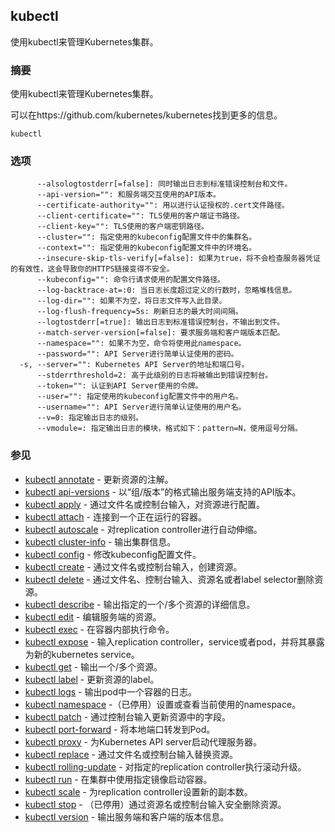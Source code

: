 ## kubectl

使用kubectl来管理Kubernetes集群。

### 摘要

使用kubectl来管理Kubernetes集群。

可以在https://github.com/kubernetes/kubernetes找到更多的信息。

```
kubectl
```

### 选项

```
      --alsologtostderr[=false]: 同时输出日志到标准错误控制台和文件。
      --api-version="": 和服务端交互使用的API版本。
      --certificate-authority="": 用以进行认证授权的.cert文件路径。
      --client-certificate="": TLS使用的客户端证书路径。
      --client-key="": TLS使用的客户端密钥路径。
      --cluster="": 指定使用的kubeconfig配置文件中的集群名。
      --context="": 指定使用的kubeconfig配置文件中的环境名。
      --insecure-skip-tls-verify[=false]: 如果为true，将不会检查服务器凭证的有效性，这会导致你的HTTPS链接变得不安全。
      --kubeconfig="": 命令行请求使用的配置文件路径。
      --log-backtrace-at=:0: 当日志长度超过定义的行数时，忽略堆栈信息。
      --log-dir="": 如果不为空，将日志文件写入此目录。
      --log-flush-frequency=5s: 刷新日志的最大时间间隔。
      --logtostderr[=true]: 输出日志到标准错误控制台，不输出到文件。
      --match-server-version[=false]: 要求服务端和客户端版本匹配。
      --namespace="": 如果不为空，命令将使用此namespace。
      --password="": API Server进行简单认证使用的密码。
  -s, --server="": Kubernetes API Server的地址和端口号。
      --stderrthreshold=2: 高于此级别的日志将被输出到错误控制台。
      --token="": 认证到API Server使用的令牌。
      --user="": 指定使用的kubeconfig配置文件中的用户名。
      --username="": API Server进行简单认证使用的用户名。
      --v=0: 指定输出日志的级别。
      --vmodule=: 指定输出日志的模块，格式如下：pattern=N，使用逗号分隔。
```

### 参见

* [kubectl annotate](kubectl_annotate.md)	 - 更新资源的注解。
* [kubectl api-versions](kubectl_api-versions.md)	 - 以“组/版本”的格式输出服务端支持的API版本。
* [kubectl apply](kubectl_apply.md)	 - 通过文件名或控制台输入，对资源进行配置。
* [kubectl attach](kubectl_attach.md)	 - 连接到一个正在运行的容器。
* [kubectl autoscale](kubectl_autoscale.md)	 - 对replication controller进行自动伸缩。
* [kubectl cluster-info](kubectl_cluster-info.md)	 - 输出集群信息。
* [kubectl config](kubectl_config.md)	 - 修改kubeconfig配置文件。
* [kubectl create](kubectl_create.md)	 - 通过文件名或控制台输入，创建资源。
* [kubectl delete](kubectl_delete.md)	 - 通过文件名、控制台输入、资源名或者label selector删除资源。
* [kubectl describe](kubectl_describe.md)	 - 输出指定的一个/多个资源的详细信息。
* [kubectl edit](kubectl_edit.md)	 - 编辑服务端的资源。
* [kubectl exec](kubectl_exec.md)	 - 在容器内部执行命令。
* [kubectl expose](kubectl_expose.md)	 - 输入replication controller，service或者pod，并将其暴露为新的kubernetes service。
* [kubectl get](kubectl_get.md)	 - 输出一个/多个资源。
* [kubectl label](kubectl_label.md)	 - 更新资源的label。
* [kubectl logs](kubectl_logs.md)	 - 输出pod中一个容器的日志。
* [kubectl namespace](kubectl_namespace.md)	 -（已停用）设置或查看当前使用的namespace。
* [kubectl patch](kubectl_patch.md)	 - 通过控制台输入更新资源中的字段。
* [kubectl port-forward](kubectl_port-forward.md)	 - 将本地端口转发到Pod。
* [kubectl proxy](kubectl_proxy.md)	 - 为Kubernetes API server启动代理服务器。
* [kubectl replace](kubectl_replace.md)	 - 通过文件名或控制台输入替换资源。
* [kubectl rolling-update](kubectl_rolling-update.md)	 - 对指定的replication controller执行滚动升级。
* [kubectl run](kubectl_run.md)	 - 在集群中使用指定镜像启动容器。
* [kubectl scale](kubectl_scale.md)	 - 为replication controller设置新的副本数。
* [kubectl stop](kubectl_stop.md)	 - （已停用）通过资源名或控制台输入安全删除资源。
* [kubectl version](kubectl_version.md)	 - 输出服务端和客户端的版本信息。
